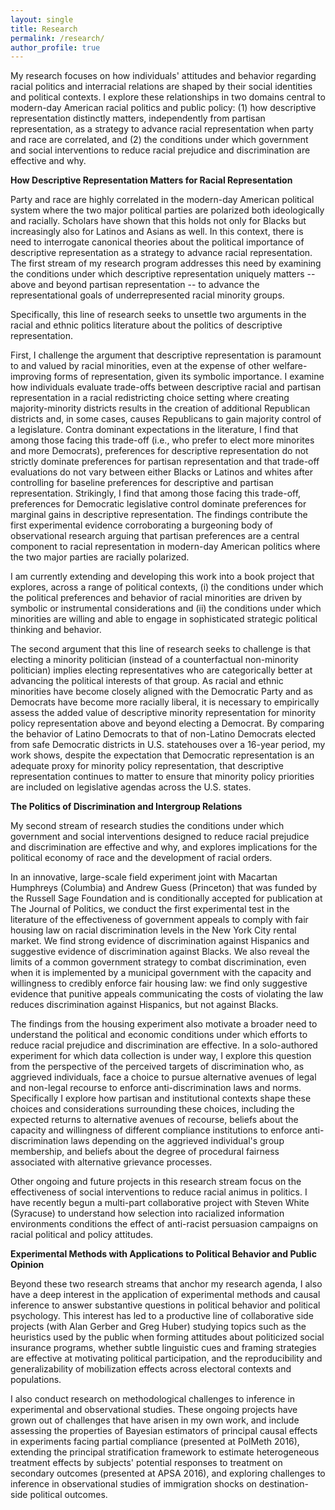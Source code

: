 ```yaml
---
layout: single
title: Research
permalink: /research/
author_profile: true
---
```


My research focuses on how individuals' attitudes and behavior regarding racial politics and interracial relations are shaped by their social identities and political contexts. I explore these relationships in two domains central to modern-day American racial politics and public policy: (1) how descriptive representation distinctly matters, independently from partisan representation, as a strategy to advance racial representation when party and race are correlated, and (2) the conditions under which government and social interventions to reduce racial prejudice and discrimination are effective and why. 

**How Descriptive Representation Matters for Racial Representation**

Party and race are highly correlated in the modern-day American political system where the two major political parties are polarized both ideologically and racially. Scholars have shown that this holds not only for Blacks but increasingly also for Latinos and Asians as well. In this context, there is need to interrogate canonical theories about the political importance of descriptive representation as a strategy to advance racial representation. The first stream of my research program addresses this need by examining the conditions under which descriptive representation uniquely matters -- above and beyond partisan representation -- to advance the representational goals of underrepresented racial minority groups.

Specifically, this line of research seeks to unsettle two arguments in the racial and ethnic politics literature about the politics of descriptive representation. 

First, I challenge the argument that descriptive representation is paramount to and valued by racial minorities, even at the expense of other welfare-improving forms of representation, given its symbolic importance. I examine how individuals evaluate trade-offs between descriptive racial and partisan representation in a racial redistricting choice setting where creating majority-minority districts results in the creation of additional Republican districts and, in some cases, causes Republicans to gain majority control of a legislature.  Contra dominant expectations in the literature, I find that among those facing this trade-off (i.e., who prefer to elect more minorites and more Democrats), preferences for descriptive representation do not strictly dominate preferences for partisan representation and that trade-off evaluations do not vary between either Blacks or Latinos and whites after controlling for baseline preferences for descriptive and partisan representation. Strikingly, I find that among those facing this trade-off, preferences for Democratic legislative control dominate preferences for marginal gains in descriptive representation. The findings contribute the first experimental evidence corroborating a burgeoning body of observational research arguing that partisan preferences are a central component to racial representation in modern-day American politics where the two major parties are racially polarized. 

I am currently extending and developing this work into a book project that explores, across a range of political contexts, (i) the conditions under which the political preferences and behavior of racial minorities are driven by symbolic or instrumental considerations and (ii) the conditions under which minorities are willing and able to engage in sophisticated strategic political thinking and behavior. 

The second argument that this line of research seeks to challenge is that electing a minority politician (instead of a counterfactual non-minority politician) implies electing representatives who are categorically better at advancing the political interests of that group. As racial and ethnic minorities have become closely aligned with the Democratic Party and as Democrats have become more racially liberal, it is necessary to empirically assess the added value of descriptive minority representation for minority policy representation above and beyond electing a Democrat. By comparing the behavior of Latino Democrats to that of non-Latino Democrats elected from safe Democratic districts in U.S. statehouses over a 16-year period, my work shows, despite the expectation that Democratic representation is an adequate proxy for minority policy representation, that descriptive representation continues to matter to ensure that minority policy priorities are included on legislative agendas across the U.S. states.

**The Politics of Discrimination and Intergroup Relations**

My second stream of research studies the conditions under which government and social interventions designed to reduce racial prejudice and discrimination are effective and why, and explores implications for the political economy of race and the development of racial orders. 

In an innovative, large-scale field experiment joint with Macartan Humphreys (Columbia) and Andrew Guess (Princeton) that was funded by the Russell Sage Foundation and is conditionally accepted for publication at The Journal of Politics, we conduct the first experimental test in the literature of the effectiveness of government appeals to comply with fair housing law on racial discrimination levels in the New York City rental market. We find strong evidence of discrimination against Hispanics and suggestive evidence of discrimination against Blacks. We also reveal the limits of a common government strategy to combat discrimination, even when it is implemented by a municipal government with the capacity and willingness to credibly enforce fair housing law: we find only suggestive evidence that punitive appeals communicating the costs of violating the law reduces discrimination against Hispanics, but not against Blacks. 

The findings from the housing experiment also motivate a broader need to understand the political and economic conditions under which efforts to reduce racial prejudice and discrimination are effective. In a solo-authored experiment for which data collection is under way, I explore this question from the perspective of the perceived targets of discrimination who, as aggrieved individuals, face a choice to pursue alternative avenues of legal and non-legal recourse to enforce anti-discrimination laws and norms. Specifically I explore how partisan and institutional contexts shape these choices and considerations surrounding these choices, including the expected returns to alternative avenues of recourse, beliefs about the capacity and willingness of different compliance institutions to enforce anti-discrimination laws depending on the aggrieved individual's group membership, and beliefs about the degree of procedural fairness associated with alternative grievance processes.

Other ongoing and future projects in this research stream focus on the effectiveness of social interventions to reduce racial animus in politics. I have recently begun a multi-part collaborative project with Steven White (Syracuse) to understand how selection into racialized information environments conditions the effect of anti-racist persuasion campaigns on racial political and policy attitudes.

**Experimental Methods with Applications to Political Behavior and Public Opinion**

Beyond these two research streams that anchor my research agenda, I also have a deep interest in the application of experimental methods and causal inference to answer substantive questions in political behavior and political psychology. This interest has led to a productive line of collaborative side projects (with Alan Gerber and Greg Huber) studying topics such as the heuristics used by the public when forming attitudes about politicized social insurance programs, whether subtle linguistic cues and framing strategies are effective at motivating political participation, and the reproducibility and generalizability of mobilization effects across electoral contexts and populations. 

I also conduct research on methodological challenges to inference in experimental and observational studies. These ongoing projects have grown out of challenges that have arisen in my own work, and include assessing the properties of Bayesian estimators of principal causal effects in experiments facing partial compliance (presented at PolMeth 2016), extending the principal stratification framework to estimate heterogeneous treatment effects  by subjects' potential responses to treatment on secondary outcomes (presented at APSA 2016), and exploring challenges to inference in observational studies of  immigration shocks on destination-side political outcomes.

